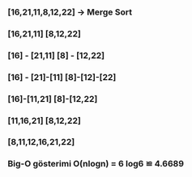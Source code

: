 ### [16,21,11,8,12,22] -> Merge Sort
### [16,21,11] [8,12,22]
### [16] - [21,11]   [8] - [12,22]
### [16] - [21]-[11]   [8]-[12]-[22]
### [16]-[11,21]     [8]-[12,22]
### [11,16,21] [8,12,22]
### [8,11,12,16,21,22]


### Big-O gösterimi O(nlogn) = 6 log6 ≌ 4.6689
